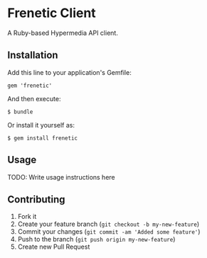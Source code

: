 # Frenetic Client

A Ruby-based Hypermedia API client.

## Installation

Add this line to your application's Gemfile:

    gem 'frenetic'

And then execute:

    $ bundle

Or install it yourself as:

    $ gem install frenetic

## Usage

TODO: Write usage instructions here

## Contributing

1. Fork it
2. Create your feature branch (`git checkout -b my-new-feature`)
3. Commit your changes (`git commit -am 'Added some feature'`)
4. Push to the branch (`git push origin my-new-feature`)
5. Create new Pull Request
